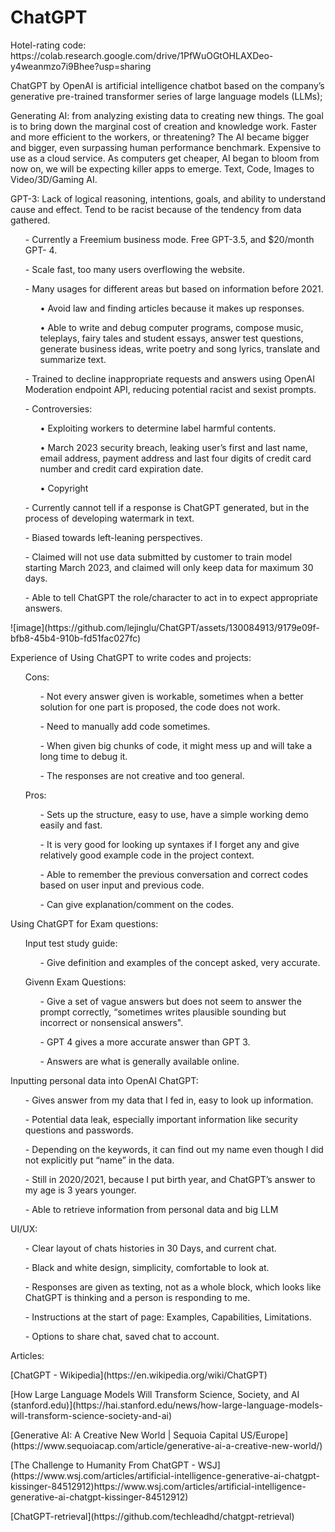 # ChatGPT
<p> Hotel-rating code: https://colab.research.google.com/drive/1PfWuOGtOHLAXDeo-y4weanmzo7i9Bhee?usp=sharing</p>
<p>ChatGPT by OpenAI is artificial intelligence chatbot based on the company’s generative pre-trained transformer series of large language models (LLMs); </p>
<p>Generating AI: from analyzing existing data to creating new things. The goal is to bring down the marginal cost of creation and knowledge work. Faster and more efficient to the workers, or threatening? The AI became bigger and bigger, even surpassing human performance benchmark. Expensive to use as a cloud service. As computers get cheaper, AI began to bloom from now on, we will be expecting killer apps to emerge. Text, Code, Images to Video/3D/Gaming AI. </p>
<p>GPT-3:  Lack of logical reasoning, intentions, goals, and ability to understand cause and effect. Tend to be racist because of the tendency from data gathered.</p>
  <ul>-	Currently a Freemium business mode. Free GPT-3.5, and $20/month GPT-    4.</ul>
  <ul>-	Scale fast, too many users overflowing the website. </ul>
  <ul>-	Many usages for different areas but based on information before 2021. 
    <ul>•	Avoid law and finding articles because it makes up responses. </ul>
    <ul>•	Able to write and debug computer programs, compose music, teleplays, fairy tales and student essays, answer test questions, generate business ideas, write poetry and song lyrics, translate and summarize text.</ul>
</ul>
  <ul>-	Trained to decline inappropriate requests and answers using OpenAI Moderation endpoint API, reducing potential racist and sexist prompts. </ul>
  <ul>-	Controversies: 
    <ul>•	Exploiting workers to determine label harmful contents. </ul>
    <ul>•	March 2023 security breach, leaking user’s first and last name, email address, payment address and last four digits of credit card number and credit card expiration date. </ul>
    <ul>•	Copyright </ul>
</ul>
<ul>-	Currently cannot tell if a response is ChatGPT generated, but in the process of developing watermark in text. </ul>
  <ul>-	Biased towards left-leaning perspectives.</ul>
  <ul>-	Claimed will not use data submitted by customer to train model    starting March 2023, and claimed will only keep data for maximum 30 days.      </ul>
  <ul>-	Able to tell ChatGPT the role/character to act in to expect appropriate answers. </ul>
![image](https://github.com/lejinglu/ChatGPT/assets/130084913/9179e09f-bfb8-45b4-910b-fd51fac027fc)

<p>Experience of Using ChatGPT to write codes and projects:</p>
<ul>Cons:
  <ul>-	Not every answer given is workable, sometimes when a better solution   for one part is proposed, the code does not work. </ul>
  <ul>-	Need to manually add code sometimes. </ul>
  <ul>-	When given big chunks of code, it might mess up and will take a long time to debug it. </ul>
  <ul>-	The responses are not creative and too general.</ul>
</ul>
<ul>Pros:
  <ul>-	Sets up the structure, easy to use, have a simple working demo easily and fast.</ul>
  <ul>-	It is very good for looking up syntaxes if I forget any and give relatively good example code in the project context.  </ul>
  <ul>-	Able to remember the previous conversation and correct codes based on user input and previous code. </ul>
  <ul>-	Can give explanation/comment on the codes. </ul>
</ul>

<p>Using ChatGPT for Exam questions: </p>
<ul>Input test study guide:
<ul>-	Give definition and examples of the concept asked, very accurate. </ul></ul>
<ul>Givenn Exam Questions:
  <ul>-	Give a set of vague answers but does not seem to answer the prompt correctly, “sometimes writes plausible sounding but incorrect or nonsensical answers".</ul>  
  <ul>-	GPT 4 gives a more accurate answer than GPT 3.</ul>
  <ul>-	Answers are what is generally available online.</ul>
</ul>
<p>Inputting personal data into OpenAI ChatGPT:</p>
<ul>-	Gives answer from my data that I fed in, easy to look up information.</ul>
<ul>-	Potential data leak, especially important information like security questions and passwords. </ul>
<ul>-	Depending on the keywords, it can find out my name even though I did not explicitly put “name” in the data. </ul>
<ul>-	Still in 2020/2021, because I put birth year, and ChatGPT’s answer to my age is 3 years younger. </ul>
<ul>-	Able to retrieve information from personal data and big LLM</ul>

<p>UI/UX:</p>
<ul>-	Clear layout of chats histories in 30 Days, and current chat. </ul>
<ul>-	Black and white design, simplicity, comfortable to look at.</ul>
<ul>-	Responses are given as texting, not as a whole block, which looks like ChatGPT is thinking and a person is responding to me. </ul>
<ul>-	Instructions at the start of page: Examples, Capabilities, Limitations.</ul>
<ul>-	Options to share chat, saved chat to account.   </ul>

<p>Articles:</p>
<p>[ChatGPT - Wikipedia](https://en.wikipedia.org/wiki/ChatGPT)</p>
<p>[How Large Language Models Will Transform Science, Society, and AI (stanford.edu)](https://hai.stanford.edu/news/how-large-language-models-will-transform-science-society-and-ai)</p>
<p>[Generative AI: A Creative New World | Sequoia Capital US/Europe](https://www.sequoiacap.com/article/generative-ai-a-creative-new-world/)</p>
<p>[The Challenge to Humanity From ChatGPT - WSJ](https://www.wsj.com/articles/artificial-intelligence-generative-ai-chatgpt-kissinger-84512912)https://www.wsj.com/articles/artificial-intelligence-generative-ai-chatgpt-kissinger-84512912)</p>
<p>[ChatGPT-retrieval](https://github.com/techleadhd/chatgpt-retrieval)</p>
